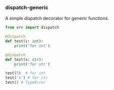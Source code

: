 ### dispatch-generic

A simple dispatch decorator for generic functions.
```python
from src import dispatch

@dispatch
def test(i: int):
    print('for int')

@dispatch
def test(s: str):
    print('for str')

test(5)  # for int
test('s') # for str
test() # TypeError
```
